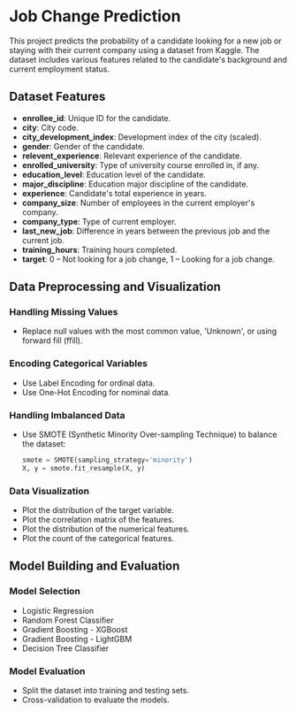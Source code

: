 # Job Change Prediction

This project predicts the probability of a candidate looking for a new job or staying with their current company using a dataset from Kaggle. The dataset includes various features related to the candidate's background and current employment status.

## Dataset Features

- **enrollee_id**: Unique ID for the candidate.
- **city**: City code.
- **city_development_index**: Development index of the city (scaled).
- **gender**: Gender of the candidate.
- **relevent_experience**: Relevant experience of the candidate.
- **enrolled_university**: Type of university course enrolled in, if any.
- **education_level**: Education level of the candidate.
- **major_discipline**: Education major discipline of the candidate.
- **experience**: Candidate's total experience in years.
- **company_size**: Number of employees in the current employer's company.
- **company_type**: Type of current employer.
- **last_new_job**: Difference in years between the previous job and the current job.
- **training_hours**: Training hours completed.
- **target**: 0 – Not looking for a job change, 1 – Looking for a job change.

## Data Preprocessing and Visualization

### Handling Missing Values
- Replace null values with the most common value, 'Unknown', or using forward fill (ffill).

### Encoding Categorical Variables
- Use Label Encoding for ordinal data.
- Use One-Hot Encoding for nominal data.

### Handling Imbalanced Data
- Use SMOTE (Synthetic Minority Over-sampling Technique) to balance the dataset:
  ```python
  smote = SMOTE(sampling_strategy='minority')
  X, y = smote.fit_resample(X, y)
  ```
  
### Data Visualization
- Plot the distribution of the target variable.
- Plot the correlation matrix of the features.
- Plot the distribution of the numerical features.
- Plot the count of the categorical features.


## Model Building and Evaluation

### Model Selection
- Logistic Regression
- Random Forest Classifier
- Gradient Boosting - XGBoost
- Gradient Boosting - LightGBM
- Decision Tree Classifier

### Model Evaluation
- Split the dataset into training and testing sets.
- Cross-validation to evaluate the models.
